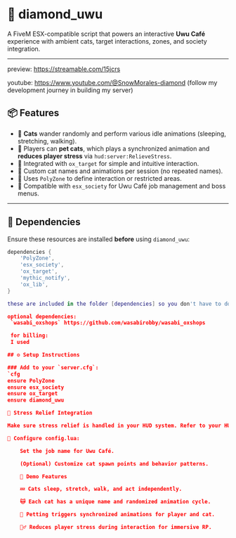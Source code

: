 # 💎 diamond_uwu

A FiveM ESX-compatible script that powers an interactive **Uwu Café** experience with ambient cats, target interactions, zones, and society integration.

---

preview: https://streamable.com/15jcrs

youtube: https://www.youtube.com/@SnowMorales-diamond (follow my development journey in building my server)

## 📦 Features

- 🐾 **Cats** wander randomly and perform various idle animations (sleeping, stretching, walking).
- 🐾 Players can **pet cats**, which plays a synchronized animation and **reduces player stress** via `hud:server:RelieveStress`.
- 🎯 Integrated with `ox_target` for simple and intuitive interaction.
- 🧠 Custom cat names and animations per session (no repeated names).
- 📍 Uses `PolyZone` to define interaction or restricted areas.
- 🏢 Compatible with `esx_society` for Uwu Café job management and boss menus.

---

## 🧰 Dependencies

Ensure these resources are installed **before** using `diamond_uwu`:

```lua
dependencies {
    'PolyZone',
    'esx_society',
    'ox_target',
    'mythic_notify',
    'ox_lib',
}

these are included in the folder [dependencies] so you don't have to download it anymore.

optional dependencies:
 `wasabi_oxshops` https://github.com/wasabirobby/wasabi_oxshops

 for billing:
 I used 

## ⚙️ Setup Instructions

### Add to your `server.cfg`:
`cfg
ensure PolyZone  
ensure esx_society  
ensure ox_target  
ensure diamond_uwu 

🧠 Stress Relief Integration

Make sure stress relief is handled in your HUD system. Refer to your HUD documentation if you have stress enabled.

🔧 Configure config.lua:

    Set the job name for Uwu Café.

    (Optional) Customize cat spawn points and behavior patterns.

    🎥 Demo Features

    💤 Cats sleep, stretch, walk, and act independently.

    🐱 Each cat has a unique name and randomized animation cycle.

    🤲 Petting triggers synchronized animations for player and cat.

    🧘‍♂️ Reduces player stress during interaction for immersive RP.
